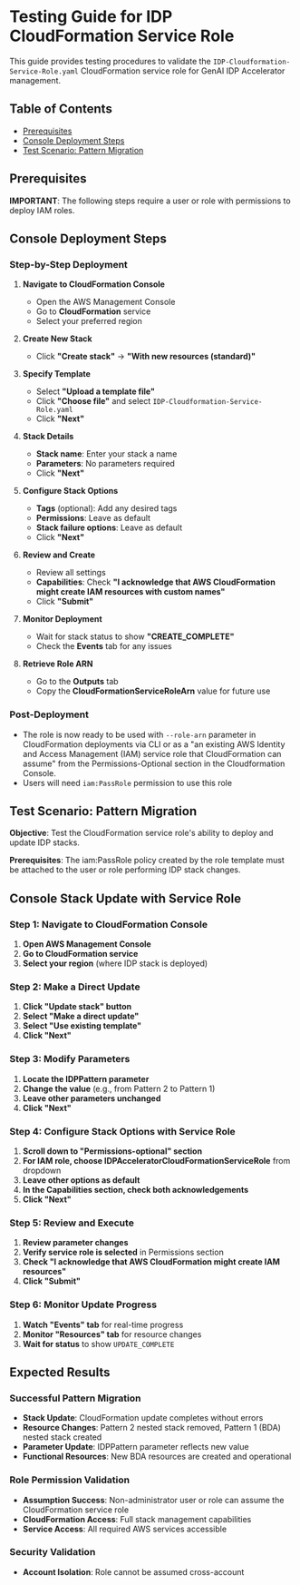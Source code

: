 # Testing Guide for IDP CloudFormation Service Role

This guide provides testing procedures to validate the `IDP-Cloudformation-Service-Role.yaml` CloudFormation service role for GenAI IDP Accelerator management.

## Table of Contents

- [Prerequisites](#prerequisites)
- [Console Deployment Steps](#console-deployment-steps)
- [Test Scenario: Pattern Migration](#test-scenario-pattern-migration)

## Prerequisites

**IMPORTANT**: The following steps require a user or role with permissions to deploy IAM roles.

## Console Deployment Steps

### Step-by-Step Deployment

1. **Navigate to CloudFormation Console**
   - Open the AWS Management Console
   - Go to **CloudFormation** service
   - Select your preferred region

2. **Create New Stack**
   - Click **"Create stack"** → **"With new resources (standard)"**

3. **Specify Template**
   - Select **"Upload a template file"**
   - Click **"Choose file"** and select `IDP-Cloudformation-Service-Role.yaml`
   - Click **"Next"**

4. **Stack Details**
   - **Stack name**: Enter your stack a name
   - **Parameters**: No parameters required
   - Click **"Next"**

5. **Configure Stack Options**
   - **Tags** (optional): Add any desired tags
   - **Permissions**: Leave as default
   - **Stack failure options**: Leave as default
   - Click **"Next"**

6. **Review and Create**
   - Review all settings
   - **Capabilities**: Check **"I acknowledge that AWS CloudFormation might create IAM resources with custom names"**
   - Click **"Submit"**

7. **Monitor Deployment**
   - Wait for stack status to show **"CREATE_COMPLETE"**
   - Check the **Events** tab for any issues

8. **Retrieve Role ARN**
   - Go to the **Outputs** tab
   - Copy the **CloudFormationServiceRoleArn** value for future use

### Post-Deployment
- The role is now ready to be used with `--role-arn` parameter in CloudFormation deployments via CLI or as a "an existing AWS Identity and Access Management (IAM) service role that CloudFormation can assume" from the Permissions-Optional section in the Cloudformation Console. 
- Users will need `iam:PassRole` permission to use this role

## Test Scenario: Pattern Migration

**Objective**: Test the CloudFormation service role's ability to deploy and update IDP stacks.

**Prerequisites**: The iam:PassRole policy created by the role template must be attached to the user or role performing IDP stack changes.

## Console Stack Update with Service Role

### Step 1: Navigate to CloudFormation Console
1. **Open AWS Management Console**
2. **Go to CloudFormation service**
3. **Select your region** (where IDP stack is deployed)

### Step 2: Make a Direct Update
1. **Click "Update stack" button**
2. **Select "Make a direct update"**
3. **Select "Use existing template"**
4. **Click "Next"**

### Step 3: Modify Parameters
1. **Locate the IDPPattern parameter**
2. **Change the value** (e.g., from Pattern 2 to Pattern 1)
3. **Leave other parameters unchanged**
4. **Click "Next"**

### Step 4: Configure Stack Options with Service Role
1. **Scroll down to "Permissions-optional" section**
2. **For IAM role, choose IDPAcceleratorCloudFormationServiceRole** from dropdown
3. **Leave other options as default**
4. **In the Capabilities section, check both acknowledgements**
5. **Click "Next"**

### Step 5: Review and Execute
1. **Review parameter changes**
2. **Verify service role is selected** in Permissions section
3. **Check "I acknowledge that AWS CloudFormation might create IAM resources"**
4. **Click "Submit"**

### Step 6: Monitor Update Progress
1. **Watch "Events" tab** for real-time progress
2. **Monitor "Resources" tab** for resource changes
3. **Wait for status** to show `UPDATE_COMPLETE`

## Expected Results

### Successful Pattern Migration
- **Stack Update**: CloudFormation update completes without errors
- **Resource Changes**: Pattern 2 nested stack removed, Pattern 1 (BDA) nested stack created
- **Parameter Update**: IDPPattern parameter reflects new value
- **Functional Resources**: New BDA resources are created and operational

### Role Permission Validation
- **Assumption Success**: Non-administrator user or role can assume the CloudFormation service role
- **CloudFormation Access**: Full stack management capabilities
- **Service Access**: All required AWS services accessible

### Security Validation
- **Account Isolation**: Role cannot be assumed cross-account

